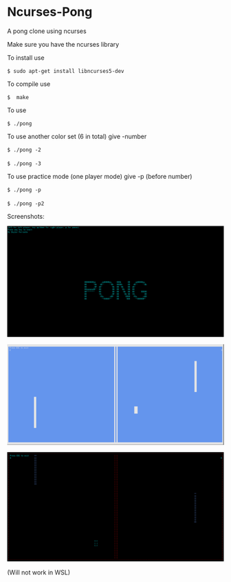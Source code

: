 # Ncurses-Pong
A pong clone using ncurses

Make sure you have the ncurses library

To install use

    $ sudo apt-get install libncurses5-dev 
    
To compile use 

    $  make

To use

    $ ./pong

To use another color set (6 in total) give -number

    $ ./pong -2 

    $ ./pong -3

To use practice mode (one player mode) give -p (before number)

    $ ./pong -p

    $ ./pong -p2

Screenshots:

![Image1](images/image1.png)

![Image1](images/image3.png)

![Image1](images/image2.png)

(Will not work in WSL)
